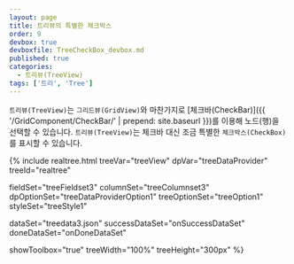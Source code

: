 ```yaml
---
layout: page
title: 트리뷰의 특별한 체크박스
order: 9
devbox: true
devboxfile: TreeCheckBox_devbox.md
published: true
categories:
  - 트리뷰(TreeView)
tags: ['트리', 'Tree']
---
```



`트리뷰(TreeView)`는 `그리드뷰(GridView)`와 마찬가지로 [체크바(CheckBar)]({{ '/GridComponent/CheckBar/' | prepend: site.baseurl }})를 이용해 노드(행)을 선택할 수 있습니다.
`트리뷰(TreeView)`는 체크바 대신 조금 특별한 `체크박스(CheckBox)`를 표시할 수 있습니다.

<script>
  var onSuccessDataSet = function(data, textStatus, jqXHR) {
    treeDataProvider.setJsonRows(data, "rows", "", "icon");

    treeView.expand(0);
    treeView.expand(1);
  }

  var onDoneDataSet = function() {
    var imageList = new RealGridJS.ImageList("images", "{{"/resource/image/smallflag/" | prepend: site.baseurl}}");
    imageList.addUrls([
                "icon_male.png",
                "icon_female.png",
                "icon_folder_col.png",
                "icon_folder_exp.png",
                "de.png",
                "gr.png",
                "hu.png",
                "is.png",
                "eg.png",
                "au.png",
                "nz.png",
                "ph.png",
                "sg.png",
                "th.png",
                "tr.png",
                "ca.png",
                "mx.png",
                "us.png",
                "bo.png",
                "cr.png",
                "pe.png",
                "uy.png"
        ]
    );
 
    treeView.registerImageList(imageList);
    treeView.setTreeOptions({
        iconImages: imageList.getName(),
        iconWidth: 20
    });
  }
</script>

{% include realtree.html
  treeVar="treeView"
  dpVar="treeDataProvider"
  treeId="realtree"

  fieldSet="treeFieldset3"
  columnSet="treeColumnset3"
  dpOptionSet="treeDataProviderOption1"
  treeOptionSet="treeOption1"
  styleSet="treeStyle1"

  dataSet="treedata3.json"
  successDataSet="onSuccessDataSet"
  doneDataSet="onDoneDataSet"

  showToolbox="true"
  treeWidth="100%"
  treeHeight="300px" %}

